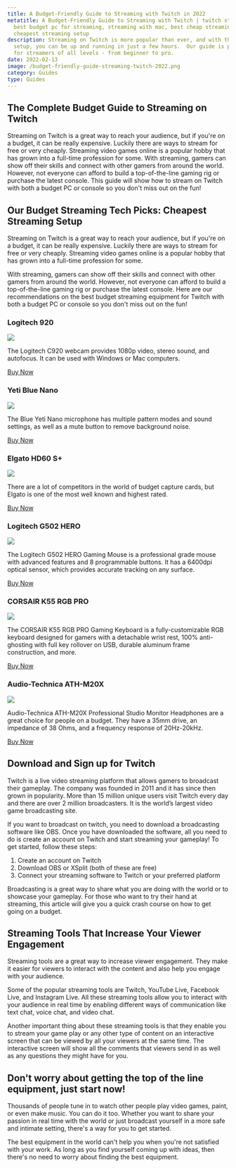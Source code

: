 ```yaml
---
title: A Budget-Friendly Guide to Streaming with Twitch in 2022
metatitle: A Budget-Friendly Guide to Streaming with Twitch | twitch streaming,
  best budget pc for streaming, streaming with mac, best cheap streaming pc |
  cheapest streaming setup
description: Streaming on Twitch is more popular than ever, and with the right
  setup, you can be up and running in just a few hours.  Our guide is perfect
  for streamers of all levels - from beginner to pro.
date: 2022-02-13
image: /budget-friendly-guide-streaming-twitch-2022.png
category: Guides
type: Guides
---
```

## The Complete Budget Guide to Streaming on Twitch

Streaming on Twitch is a great way to reach your audience, but if you're on a budget, it can be really expensive. Luckily there are ways to stream for free or very cheaply. Streaming video games online is a popular hobby that has grown into a full-time profession for some. With streaming, gamers can show off their skills and connect with other gamers from around the world. However, not everyone can afford to build a top-of-the-line gaming rig or purchase the latest console. This guide will show how to stream on Twitch with both a budget PC or console so you don't miss out on the fun!

## Our Budget Streaming Tech Picks: Cheapest Streaming Setup

Streaming on Twitch is a great way to reach your audience, but if you're on a budget, it can be really expensive. Luckily there are ways to stream for free or very cheaply. Streaming video games online is a popular hobby that has grown into a full-time profession for some. 

With streaming, gamers can show off their skills and connect with other gamers from around the world. However, not everyone can afford to build a top-of-the-line gaming rig or purchase the latest console. Here are our recommendations on the best budget streaming equipment for Twitch with both a budget PC or console so you don't miss out on the fun!

<div class="row text-center my-5">
<div class="col-lg-4">

### Logitech 920

<a href="https://www.amazon.com/Logitech-Widescreen-Calling-Recording-Desktop/dp/B006JH8T3S?keywords=logitech+c920&link_code=qs&qid=1644787861&sr=8-3&linkCode=li3&tag=minva-20&linkId=b83fe5599c23741cd537e46470b12852&language=en_US&ref_=as_li_ss_il" target="_blank"><img border="0" src="//ws-na.amazon-adsystem.com/widgets/q?_encoding=UTF8&ASIN=B006JH8T3S&Format=_SL250_&ID=AsinImage&MarketPlace=US&ServiceVersion=20070822&WS=1&tag=minva-20&language=en_US" ></a><img src="https://ir-na.amazon-adsystem.com/e/ir?t=minva-20&language=en_US&l=li3&o=1&a=B006JH8T3S" width="1" height="1" border="0" alt="" style="border:none !important; margin:0px !important;" />

The Logitech C920 webcam provides 1080p video, stereo sound, and autofocus. It can be used with Windows or Mac computers.

<a href="https://amzn.to/3sBVQ4O" class="btn btn-secondary">Buy Now</a>

</div>
<div class="col-lg-4">

### Yeti Blue Nano

<a href="https://www.amazon.com/Blue-Microphone-Podcasting-No-Latency-Monitoring/dp/B07QLNYBG9?crid=2KL0O1CSLXOKY&keywords=blue+yeti&qid=1644787995&sprefix=blue+yeti%2Caps%2C83&sr=8-5&linkCode=li3&tag=gamestreamingsetup-20&linkId=66be64268de74123829b976cc4402047&language=en_US&ref_=as_li_ss_il" target="_blank"><img border="0" src="//ws-na.amazon-adsystem.com/widgets/q?_encoding=UTF8&ASIN=B07QLNYBG9&Format=_SL250_&ID=AsinImage&MarketPlace=US&ServiceVersion=20070822&WS=1&tag=gamestreamingsetup-20&language=en_US" ></a><img src="https://ir-na.amazon-adsystem.com/e/ir?t=gamestreamingsetup-20&language=en_US&l=li3&o=1&a=B07QLNYBG9" width="1" height="1" border="0" alt="" style="border:none !important; margin:0px !important;" />

The Blue Yeti Nano microphone has multiple pattern modes and sound settings, as well as a mute button to remove background noise.

<a href="https://amzn.to/3sD99lp" class="btn btn-secondary">Buy Now</a>

</div>
<div class="col-lg-4">

### Elgato HD60 S+

<a href="https://www.amazon.com/Elgato-External-Capture-1080p60-ultra-low/dp/B07XB6VNLJ?crid=IILVR7EFPFAE&keywords=elgato+capture+card&qid=1644788163&sprefix=elgato+capture+card%2Caps%2C95&sr=8-3&linkCode=li3&tag=gamestreamingsetup-20&linkId=8899921d9881263713cf6ef9ef2db7f3&language=en_US&ref_=as_li_ss_il" target="_blank"><img border="0" src="//ws-na.amazon-adsystem.com/widgets/q?_encoding=UTF8&ASIN=B07XB6VNLJ&Format=_SL250_&ID=AsinImage&MarketPlace=US&ServiceVersion=20070822&WS=1&tag=gamestreamingsetup-20&language=en_US" ></a><img src="https://ir-na.amazon-adsystem.com/e/ir?t=gamestreamingsetup-20&language=en_US&l=li3&o=1&a=B07XB6VNLJ" width="1" height="1" border="0" alt="" style="border:none !important; margin:0px !important;" />

There are a lot of competitors in the world of budget capture cards, but Elgato is one of the most well known and highest rated.

<a href="https://amzn.to/3oKFO7C" class="btn btn-secondary">Buy Now</a>

</div>

</div>

<div class="row text-center my-5">
<div class="col-lg-4">

### Logitech G502 HERO

<a href="https://www.amazon.com/Logitech-G502-Performance-Gaming-Mouse/dp/B07GBZ4Q68?crid=2VR3OOFM044FE&keywords=logitech+g502+hero&qid=1644789108&sprefix=logitech+g502+hero%2Caps%2C76&sr=8-2&linkCode=li3&tag=gamestreamingsetup-20&linkId=cc280282b972ae603e1628ad89717e6a&language=en_US&ref_=as_li_ss_il" target="_blank"><img border="0" src="//ws-na.amazon-adsystem.com/widgets/q?_encoding=UTF8&ASIN=B07GBZ4Q68&Format=_SL250_&ID=AsinImage&MarketPlace=US&ServiceVersion=20070822&WS=1&tag=gamestreamingsetup-20&language=en_US" ></a><img src="https://ir-na.amazon-adsystem.com/e/ir?t=gamestreamingsetup-20&language=en_US&l=li3&o=1&a=B07GBZ4Q68" width="1" height="1" border="0" alt="" style="border:none !important; margin:0px !important;" />

The Logitech G502 HERO Gaming Mouse is a professional grade mouse with advanced features and 8 programmable buttons. It has a 6400dpi optical sensor, which provides accurate tracking on any surface. 

<a href="https://amzn.to/3uKxIzF" class="btn btn-secondary">Buy Now</a>

</div>
<div class="col-lg-4">

### CORSAIR K55 RGB PRO

<a href="https://www.amazon.com/CORSAIR-K55-RGB-PRO-Backlighting/dp/B08Y681W3X?crid=3L8UUUW92GJK4&keywords=gaming%2Bkeyboard%2Bcorsair&qid=1644793305&sprefix=gaming%2Bkeyboard%2Bcorsair%2Caps%2C84&sr=8-3&th=1&linkCode=li3&tag=gamestreamingsetup-20&linkId=f282cbcf10f6713fce83b6afa4318c68&language=en_US&ref_=as_li_ss_il" target="_blank"><img border="0" src="//ws-na.amazon-adsystem.com/widgets/q?_encoding=UTF8&ASIN=B08Y681W3X&Format=_SL250_&ID=AsinImage&MarketPlace=US&ServiceVersion=20070822&WS=1&tag=gamestreamingsetup-20&language=en_US" ></a><img src="https://ir-na.amazon-adsystem.com/e/ir?t=gamestreamingsetup-20&language=en_US&l=li3&o=1&a=B08Y681W3X" width="1" height="1" border="0" alt="" style="border:none !important; margin:0px !important;" />

The CORSAIR K55 RGB PRO Gaming Keyboard is a fully-customizable RGB keyboard designed for gamers with a detachable wrist rest, 100% anti-ghosting with full key rollover on USB, durable aluminum frame construction, and more.

<a href="https://amzn.to/3LzpFeM" class="btn btn-secondary">Buy Now</a>

</div>
<div class="col-lg-4">

### Audio-Technica ATH-M20X

<a href="https://www.amazon.com/Audio-Technica-ATH-M20x-Professional-Monitor-Headphones/dp/B00HVLUR18?crid=21NRP1TQM3KEI&keywords=budget+streaming+headphones&qid=1644793417&sprefix=budget+streaming+headphones%2Caps%2C64&sr=8-6&linkCode=li3&tag=gamestreamingsetup-20&linkId=264a7ab989f15d88b157461d68a5e5ef&language=en_US&ref_=as_li_ss_il" target="_blank"><img border="0" src="//ws-na.amazon-adsystem.com/widgets/q?_encoding=UTF8&ASIN=B00HVLUR18&Format=_SL250_&ID=AsinImage&MarketPlace=US&ServiceVersion=20070822&WS=1&tag=gamestreamingsetup-20&language=en_US" ></a><img src="https://ir-na.amazon-adsystem.com/e/ir?t=gamestreamingsetup-20&language=en_US&l=li3&o=1&a=B00HVLUR18" width="1" height="1" border="0" alt="" style="border:none !important; margin:0px !important;" />

Audio-Technica ATH-M20X Professional Studio Monitor Headphones are a great choice for people on a budget. They have a 35mm drive, an impedance of 38 Ohms, and a frequency response of 20Hz-20kHz.

<a href="https://amzn.to/3BhswVd" class="btn btn-secondary">Buy Now</a>

</div>
</div>

## Download and Sign up for Twitch

Twitch is a live video streaming platform that allows gamers to broadcast their gameplay. The company was founded in 2011 and it has since then grown in popularity. More than 15 million unique users visit Twitch every day and there are over 2 million broadcasters. It is the world’s largest video game broadcasting site.

If you want to broadcast on twitch, you need to download a broadcasting software like OBS. Once you have downloaded the software, all you need to do is create an account on Twitch and start streaming your gameplay! To get started, follow these steps:

1. Create an account on Twitch
2. Download OBS or XSplit (both of these are free)
3. Connect your streaming software to Twitch or your preferred platform

Broadcasting is a great way to share what you are doing with the world or to showcase your gameplay. For those who want to try their hand at streaming, this article will give you a quick crash course on how to get going on a budget.

## Streaming Tools That Increase Your Viewer Engagement

Streaming tools are a great way to increase viewer engagement. They make it easier for viewers to interact with the content and also help you engage with your audience.

Some of the popular streaming tools are Twitch, YouTube Live, Facebook Live, and Instagram Live. All these streaming tools allow you to interact with your audience in real time by enabling different ways of communication like text chat, voice chat, and video chat.

Another important thing about these streaming tools is that they enable you to stream your game play or any other type of content on an interactive screen that can be viewed by all your viewers at the same time. The interactive screen will show all the comments that viewers send in as well as any questions they might have for you.

## Don't worry about getting the top of the line equipment, just start now!

Thousands of people tune in to watch other people play video games, paint, or even make music. You can do it too. Whether you want to share your passion in real time with the world or just broadcast yourself in a more safe and intimate setting, there's a way for you to get started.

The best equipment in the world can't help you when you're not satisfied with your work. As long as you find yourself coming up with ideas, then there's no need to worry about finding the best equipment.